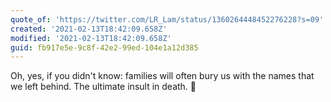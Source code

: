```yaml
---
quote_of: 'https://twitter.com/LR_Lam/status/1360264448452276228?s=09'
created: '2021-02-13T18:42:09.658Z'
modified: '2021-02-13T18:42:09.658Z'
guid: fb917e5e-9c8f-42e2-99ed-104e1a12d385
---
```

Oh, yes, if you didn't know: families will often bury us with the names that we left behind. The ultimate insult in death. 🖕
